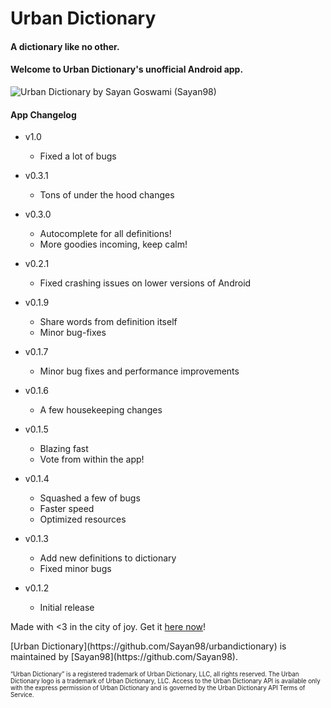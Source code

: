 # Urban Dictionary

#### A dictionary like no other.

#### [<span aria-hidden="true" class="octicon octicon-link"></span>](#welcome-to-urban-dictionarys-unofficial-android-app)Welcome to Urban Dictionary's unofficial Android app.

![Urban Dictionary by Sayan Goswami (Sayan98)](https://github.com/Sayan98/urbandictionary/raw/master/app_landing.png)

#### App Changelog

*   <a id="v1_0_0"></a>v1.0

    *   Fixed a lot of bugs
*   <a id="v03_1"></a>v0.3.1

    *   Tons of under the hood changes
*   <a id="v03_0"></a>v0.3.0

    *   Autocomplete for all definitions!
    *   More goodies incoming, keep calm!
*   <a id="v02_1"></a>v0.2.1

    *   Fixed crashing issues on lower versions of Android
*   <a id="v019_1"></a>v0.1.9

    *   Share words from definition itself
    *   Minor bug-fixes
*   <a id="v017_1"></a>v0.1.7

    *   Minor bug fixes and performance improvements
*   <a id="v016_1"></a>v0.1.6

    *   A few housekeeping changes
*   <a id="v015_1"></a>v0.1.5

    *   Blazing fast
    *   Vote from within the app!
*   <a id="v014_1"></a>v0.1.4

    *   Squashed a few of bugs
    *   Faster speed
    *   Optimized resources
*   <a id="v013_1"></a>v0.1.3

    *   Add new definitions to dictionary
    *   Fixed minor bugs
*   <a id="v012_1"></a>v0.1.2

    *   Initial release

Made with <3 in the city of joy. Get it [here now](https://github.com/Sayan98/urbandictionary/raw/master/app/app-release-signed-2016-11-22.apk)!

<footer class="site-footer"><span class="site-footer-owner">[Urban Dictionary](https://github.com/Sayan98/urbandictionary) is maintained by [Sayan98](https://github.com/Sayan98).</span></footer>


<sub><sup>“Urban Dictionary” is a registered trademark of Urban Dictionary, LLC, all rights reserved. The Urban Dictionary logo is a trademark of Urban Dictionary, LLC. Access to the Urban Dictionary API is available only with the express permission of Urban Dictionary and is governed by the Urban Dictionary API Terms of Service.</sup></sub>

